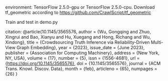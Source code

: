 environment: TensorFlow 2.5.0-gpu or TensorFlow 2.5.0-cpu. Download tf_geometric according to https://github.com/CrawlScript/tf_geometric 

Train and test in demo.py

citation:
@article{10.1145/3565576,
author = {Wu, Gongqing and Zhuo, Xingrui and Bao, Xianyu and Hu, Xuegang and Hong, Richang and Wu, Xindong},
title = {Crowdsourcing Truth Inference via Reliability-Driven Multi-View Graph Embedding},
year = {2023},
issue_date = {June 2023},
publisher = {Association for Computing Machinery},
address = {New York, NY, USA},
volume = {17},
number = {5},
issn = {1556-4681},
url = {https://doi.org/10.1145/3565576},
doi = {10.1145/3565576},
journal = {ACM Trans. Knowl. Discov. Data},
month = {feb},
articleno = {65},
numpages = {26}
}
